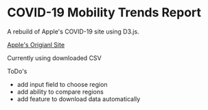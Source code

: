 # COVID-19 Mobility Trends Report
A rebuild of Apple's COVID-19 site using D3.js. 

[Apple's Origianl Site](https://www.apple.com/covid19/mobility)

Currently using downloaded CSV

ToDo's

- add input field to choose region
- add ability to compare regions
- add feature to download data automatically

